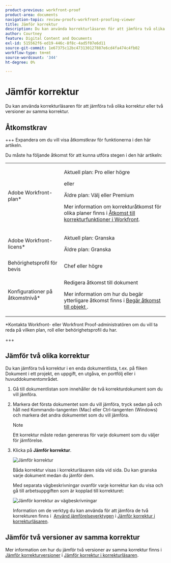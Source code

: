 ```yaml
---
product-previous: workfront-proof
product-area: documents
navigation-topic: review-proofs-workfront-proofing-viewer
title: Jämför korrektur
description: Du kan använda korrekturläsaren för att jämföra två olika korrektur eller två versioner av samma korrektur.
author: Courtney
feature: Digital Content and Documents
exl-id: 515562f6-ed19-446c-8f8c-4ad5f07e6d11
source-git-commit: 1e67375c12bc473130127887e6cd4fa474c4fb02
workflow-type: tm+mt
source-wordcount: '344'
ht-degree: 0%

---
```


# Jämför korrektur

Du kan använda korrekturläsaren för att jämföra två olika korrektur eller två versioner av samma korrektur.

## Åtkomstkrav

+++ Expandera om du vill visa åtkomstkrav för funktionerna i den här artikeln.

Du måste ha följande åtkomst för att kunna utföra stegen i den här artikeln:

<table style="table-layout:auto"> 
 <col> 
 <col> 
 <tbody> 
  <tr> 
   <td role="rowheader">Adobe Workfront-plan*</td> 
   <td> <p>Aktuell plan: Pro eller högre</p> <p>eller</p> <p>Äldre plan: Välj eller Premium</p> <p>Mer information om korrekturåtkomst för olika planer finns i <a href="/help/quicksilver/administration-and-setup/manage-workfront/configure-proofing/access-to-proofing-functionality.md" class="MCXref xref">Åtkomst till korrekturfunktioner i Workfront</a>.</p> </td> 
  </tr> 
  <tr> 
   <td role="rowheader">Adobe Workfront-licens*</td> 
   <td> <p>Aktuell plan: Granska</p> <p>Äldre plan: Granska</p> </td> 
  </tr> 
  <tr> 
   <td role="rowheader">Behörighetsprofil för bevis </td> 
   <td>Chef eller högre</td> 
  </tr> 
  <tr> 
   <td role="rowheader">Konfigurationer på åtkomstnivå*</td> 
   <td> <p>Redigera åtkomst till dokument</p> <p>Mer information om hur du begär ytterligare åtkomst finns i <a href="../../../../workfront-basics/grant-and-request-access-to-objects/request-access.md" class="MCXref xref">Begär åtkomst till objekt </a>.</p> </td> 
  </tr> 
 </tbody> 
</table>

&#42;Kontakta Workfront- eller Workfront Proof-administratören om du vill ta reda på vilken plan, roll eller behörighetsprofil du har.

+++

## Jämför två olika korrektur

Du kan jämföra två korrektur i en enda dokumentlista, t.ex. på fliken Dokument i ett projekt, en uppgift, en utgåva, en portfölj eller i huvuddokumentområdet.

1. Gå till dokumentlistan som innehåller de två korrekturdokument som du vill jämföra.
1. Markera det första dokumentet som du vill jämföra, tryck sedan på och håll ned Kommando-tangenten (Mac) eller Ctrl-tangenten (Windows) och markera det andra dokumentet som du vill jämföra.

   >[!NOTE]
   >
   >Ett korrektur måste redan genereras för varje dokument som du väljer för jämförelse.

1. Klicka på **Jämför korrektur**.

   <!--
   <p data-mc-conditions="QuicksilverOrClassic.Draft mode">If this button is not visible, ensure that two proofed documents are selected.</p>
   -->

   ![Jämför korrektur](assets/compare-proofs-select-docs-350x138.jpg)

   Båda korrektur visas i korrekturläsaren sida vid sida. Du kan granska varje dokument medan du jämför dem.

   Med separata vägbeskrivningar ovanför varje korrektur kan du visa och gå till arbetsuppgiften som är kopplad till korrekturet:

   ![Jämför korrektur av vägbeskrivningar](assets/compare-proofs-breadcrumbs-350x148.jpg)

   Information om de verktyg du kan använda för att jämföra de två korrekturen finns i  [Använd jämförelseverktygen](../../../../workfront-proof/wp-work-proofsfiles/review-proofs-wpv/compare-proofs.md#using-compare-tools) i [Jämför korrektur i korrekturläsaren](../../../../workfront-proof/wp-work-proofsfiles/review-proofs-wpv/compare-proofs.md).

## Jämför två versioner av samma korrektur

Mer information om hur du jämför två versioner av samma korrektur finns i [Jämför korrekturversioner](../../../../workfront-proof/wp-work-proofsfiles/review-proofs-wpv/compare-proofs.md#comparing-proof-versions) i [Jämför korrektur i korrekturläsaren](../../../../workfront-proof/wp-work-proofsfiles/review-proofs-wpv/compare-proofs.md).
